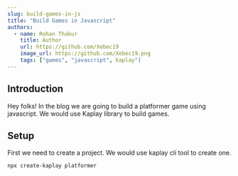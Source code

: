 ```yaml
---
slug: build-games-in-js
title: "Build Games in Javascript"
authors:
  - name: Rohan Thakur
    title: Author
    url: https://github.com/Xebec19
    image_url: https://github.com/Xebec19.png
    tags: ["games", "javascript", kaplay"]
---
```


## Introduction

Hey folks! In the blog we are going to build a platformer game using javascript. We would use Kaplay library to build games.

## Setup

First we need to create a project. We would use kaplay cli tool to create one.

```sh
npx create-kaplay platformer
```

